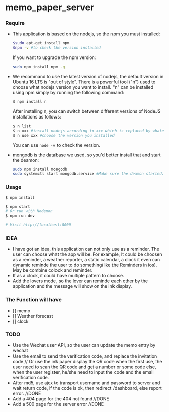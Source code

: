 # memo_paper_server

### Require

- This application is based on the nodejs, so the npm you must installed:
  ```sh
  $sudo apt-get install npm
  $npm -v #to check the version installed
  ```
  If you want to upgrade the npm version:
  ```sh
  sudo npm install npm -g
  ```

- We recommand to use the latest version of nodejs, the default version in Ubuntu 16 LTS is "out of style".
  There is a powerful tool ("n") used to choose what nodejs version you want to install.
  "n" can be installed using npm simply by running the following command:
  ```sh
  $ npm install n
  ```
  After installing n, you can switch between different versions of NodeJS installations as follows:
  ```sh
  $ n list
  $ n xxx #install nodejs according to xxx which is replaced by whatever version list above
  $ n use xxx #choose the version you installed
  ```
  You can use `node -v` to check the version.

- mongodb is the database we used, so you'd better install that and start the deamon:
  ```sh
  sudo npm install mongodb
  sudo systemctl start mongodb.service #Make sure the deamon started.
  ```

### Usage

```sh
$ npm install
```

```sh
$ npm start
# Or run with Nodemon
$ npm run dev

# Visit http://localhost:8000
```

### IDEA
- I have got an idea, this application can not only use as a reminder. The user can choose what the app will be. For example, It could be choosen as a reminder, a weather reporter, a static calendar, a clock it even can dynamic reminde the user to do something(like the Reminders in ios). May be combine colock and reminder.
- If as a clock, it could have multiple pattern to choose.
- Add the lovers mode, so the lover can reminde each other by the application and the message will show on the ink display.

### The Function will have
- [] memo
- [] Weather forecast
- [] clock


### TODO

- Use the Wechat user API, so the user can update the memo entry by wechat
- Use the email to send the verification code, and replace the invitation code.// Or use the ink paper display the QR code when the first use, the user need to scan the QR code and get a number or some code else, when the user register, he/she need to input the code and the email verification code.
- After md5, use ajex to transport username and password to server and wait return code, if the code is ok, then redirect /dashboard, else report error. //DONE
- Add a 404 page for the 404 not found //DONE
- Add a 500 page for the server error //DONE
